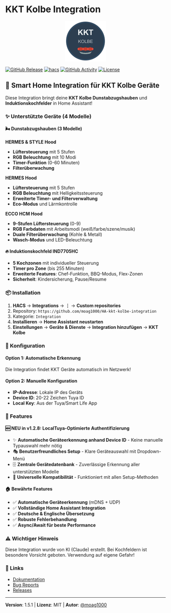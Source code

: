 # KKT Kolbe Integration

<div align="center">
  <img src="https://raw.githubusercontent.com/moag1000/HA-kkt-kolbe-integration/main/icon.png" alt="KKT Kolbe Logo" width="128" height="128">
</div>

[![GitHub Release][releases-shield]][releases]
[![hacs][hacsbadge]][hacs]
[![GitHub Activity][commits-shield]][commits]
[![License][license-shield]][license-url]

## 🚀 Smart Home Integration für KKT Kolbe Geräte

Diese Integration bringt deine **KKT Kolbe Dunstabzugshauben** und **Induktionskochfelder** in Home Assistant!

### ✨ Unterstützte Geräte (4 Modelle)

#### 🌬️ Dunstabzugshauben (3 Modelle)

**HERMES & STYLE Hood**
- **Lüftersteuerung** mit 5 Stufen
- **RGB Beleuchtung** mit 10 Modi
- **Timer-Funktion** (0-60 Minuten)
- **Filterüberwachung**

**HERMES Hood**
- **Lüftersteuerung** mit 5 Stufen
- **RGB Beleuchtung** mit Helligkeitssteuerung
- **Erweiterte Timer- und Filterverwaltung**
- **Eco-Modus** und Lärmkontrolle

**ECCO HCM Hood**
- **9-Stufen Lüftersteuerung** (0-9)
- **RGB Farbdaten** mit Arbeitsmodi (weiß/farbe/szene/musik)
- **Duale Filterüberwachung** (Kohle & Metall)
- **Wasch-Modus** und LED-Beleuchtung

#### 🔥 Induktionskochfeld IND7705HC
- **5 Kochzonen** mit individueller Steuerung
- **Timer pro Zone** (bis 255 Minuten)
- **Erweiterte Features**: Chef-Funktion, BBQ-Modus, Flex-Zonen
- **Sicherheit**: Kindersicherung, Pause/Resume

### 📦 Installation

1. **HACS** → **Integrations** → **⋮** → **Custom repositories**
2. Repository: `https://github.com/moag1000/HA-kkt-kolbe-integration`
3. Kategorie: `Integration`
4. **Installieren** → **Home Assistant neustarten**
5. **Einstellungen** → **Geräte & Dienste** → **Integration hinzufügen** → **KKT Kolbe**

### 🔧 Konfiguration

#### Option 1: Automatische Erkennung
Die Integration findet KKT Geräte automatisch im Netzwerk!

#### Option 2: Manuelle Konfiguration
- **IP-Adresse**: Lokale IP des Geräts
- **Device ID**: 20-22 Zeichen Tuya ID
- **Local Key**: Aus der Tuya/Smart Life App

### 🎯 Features

#### 🆕 NEU in v1.2.8: LocalTuya-Optimierte Authentifizierung
- ✨ **Automatische Geräteerkennung anhand Device ID** - Keine manuelle Typauswahl mehr nötig
- 🎭 **Benutzerfreundliches Setup** - Klare Geräteauswahl mit Dropdown-Menü
- 🗄️ **Zentrale Gerätedatenbank** - Zuverlässige Erkennung aller unterstützten Modelle
- 🔄 **Universelle Kompatibilität** - Funktioniert mit allen Setup-Methoden

#### 🏠 Bewährte Features
- ✅ **Automatische Geräteerkennung** (mDNS + UDP)
- ✅ **Vollständige Home Assistant Integration**
- ✅ **Deutsche & Englische Übersetzung**
- ✅ **Robuste Fehlerbehandlung**
- ✅ **Async/Await für beste Performance**

### ⚠️ Wichtiger Hinweis

Diese Integration wurde von KI (Claude) erstellt. Bei Kochfeldern ist besondere Vorsicht geboten. Verwendung auf eigene Gefahr!

### 📝 Links

- [Dokumentation](https://github.com/moag1000/HA-kkt-kolbe-integration#readme)
- [Bug Reports](https://github.com/moag1000/HA-kkt-kolbe-integration/issues)
- [Releases](https://github.com/moag1000/HA-kkt-kolbe-integration/releases)

---

**Version**: 1.5.1 | **Lizenz**: MIT | **Autor**: [@moag1000](https://github.com/moag1000)

[commits-shield]: https://img.shields.io/github/commit-activity/y/moag1000/HA-kkt-kolbe-integration.svg?style=for-the-badge
[commits]: https://github.com/moag1000/HA-kkt-kolbe-integration/commits/main
[hacs]: https://github.com/hacs/integration
[hacsbadge]: https://img.shields.io/badge/HACS-Custom-orange.svg?style=for-the-badge
[license-shield]: https://img.shields.io/badge/License-MIT-yellow.svg?style=for-the-badge
[license-url]: https://opensource.org/licenses/MIT
[releases-shield]: https://img.shields.io/badge/version-v1.5.1-blue.svg?style=for-the-badge
[releases]: https://github.com/moag1000/HA-kkt-kolbe-integration/releases